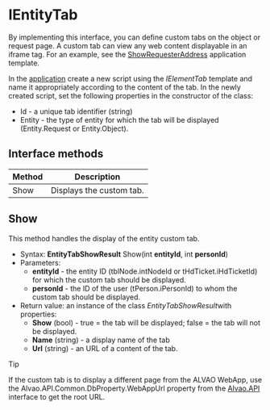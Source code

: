 # IEntityTab
     
By implementing this interface, you can define custom tabs on the object or request page. A custom tab can view any web content displayable in an iframe tag.      For an example, see the [ShowRequesterAddress](../../../modules/alvao-am-custom-apps/applications/templates) application template.
     
In the [application](../applications) create a new script using the *IElementTab* template and name it appropriately according to the content of the tab. In the newly created script, set the following properties in the constructor of the class:
     
- Id - a unique tab identifier (string)
- Entity - the type of entity for which the tab will be displayed (Entity.Request or Entity.Object).

## Interface methods

| Method | Description |
| --- | --- |
| Show | Displays the custom tab. |

## Show
     
This method handles the display of the entity custom tab.

- Syntax: **EntityTabShowResult** Show(int **entityId**, int **personId**)
- Parameters:
    - **entityId** - the entity ID (tblNode.intNodeId or tHdTicket.iHdTicketId) for which the custom tab should be displayed.
    - **personId** - the ID of the user (tPerson.iPersonId) to whom the custom tab should be displayed.
- Return value: an instance of the class *EntityTabShowResult*with properties:
    - **Show** (bool) - true = the tab will be displayed; false = the tab will not be displayed.
    - **Name** (string) - a display name of the tab
    - **Url** (string) - an URL of a content of the tab.

> [!TIP]
> If the custom tab is to display a different page from the ALVAO WebApp, use the Alvao.API.Common.DbProperty.WebAppUrl property from the [Alvao.API](../../../alvao-asset-management/implementation/customization/alvao-api) interface to get the root URL.

